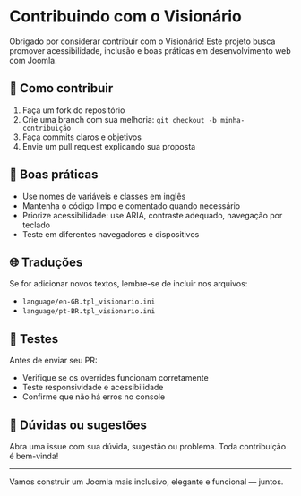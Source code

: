 # Contribuindo com o Visionário

Obrigado por considerar contribuir com o Visionário! Este projeto busca promover acessibilidade, inclusão e boas práticas em desenvolvimento web com Joomla.

## 🧭 Como contribuir
1. Faça um fork do repositório
2. Crie uma branch com sua melhoria: `git checkout -b minha-contribuição`
3. Faça commits claros e objetivos
4. Envie um pull request explicando sua proposta

## 📌 Boas práticas
- Use nomes de variáveis e classes em inglês
- Mantenha o código limpo e comentado quando necessário
- Priorize acessibilidade: use ARIA, contraste adequado, navegação por teclado
- Teste em diferentes navegadores e dispositivos

## 🌐 Traduções
Se for adicionar novos textos, lembre-se de incluir nos arquivos:
- `language/en-GB.tpl_visionario.ini`
- `language/pt-BR.tpl_visionario.ini`

## 🧪 Testes
Antes de enviar seu PR:
- Verifique se os overrides funcionam corretamente
- Teste responsividade e acessibilidade
- Confirme que não há erros no console

## 📣 Dúvidas ou sugestões
Abra uma issue com sua dúvida, sugestão ou problema. Toda contribuição é bem-vinda!

---

Vamos construir um Joomla mais inclusivo, elegante e funcional — juntos.
